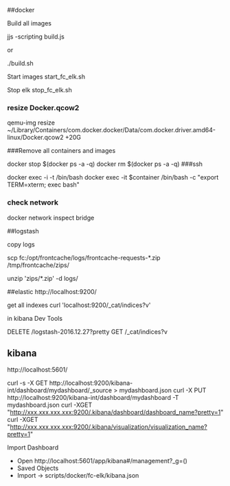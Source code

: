 ##docker

Build all images

jjs -scripting build.js

or
 
./build.sh


Start images 
start_fc_elk.sh

Stop elk
stop_fc_elk.sh

### resize Docker.qcow2
qemu-img resize ~/Library/Containers/com.docker.docker/Data/com.docker.driver.amd64-linux/Docker.qcow2 +20G

###Remove all containers and images 

docker stop $(docker ps -a -q)
docker rm $(docker ps -a -q)
###ssh

docker exec -i -t <containerid>  /bin/bash
docker exec -it $container /bin/bash -c "export TERM=xterm; exec bash"

### check network
docker network inspect bridge

##logstash

copy logs 

scp fc:/opt/frontcache/logs/frontcache-requests-*.zip /tmp/frontcache/zips/

unzip 'zips/*.zip'  -d logs/


##elastic
http://localhost:9200/

get all indexes
curl 'localhost:9200/_cat/indices?v'

in kibana Dev Tools

DELETE /logstash-2016.12.27?pretty
GET /_cat/indices?v


## kibana

http://localhost:5601/

curl -s -X GET http://localhost:9200/kibana-int/dashboard/mydashboard/_source > mydashboard.json
curl -X PUT http://localhost:9200/kibana-int/dashboard/mydashboard -T mydashboard.json
curl -XGET "http://xxx.xxx.xxx.xxx:9200/.kibana/dashboard/dashboard_name?pretty=1"
curl -XGET "http://xxx.xxx.xxx.xxx:9200/.kibana/visualization/visualization_name?pretty=1"

Import Dashboard
 * Open http://localhost:5601/app/kibana#/management?_g=()
 * Saved Objects
 * Import -> scripts/docker/fc-elk/kibana.json